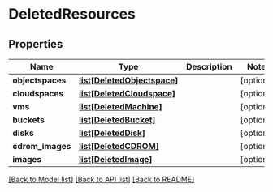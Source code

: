 # DeletedResources

## Properties
Name | Type | Description | Notes
------------ | ------------- | ------------- | -------------
**objectspaces** | [**list[DeletedObjectspace]**](DeletedObjectspace.md) |  | [optional] 
**cloudspaces** | [**list[DeletedCloudspace]**](DeletedCloudspace.md) |  | [optional] 
**vms** | [**list[DeletedMachine]**](DeletedMachine.md) |  | [optional] 
**buckets** | [**list[DeletedBucket]**](DeletedBucket.md) |  | [optional] 
**disks** | [**list[DeletedDisk]**](DeletedDisk.md) |  | [optional] 
**cdrom_images** | [**list[DeletedCDROM]**](DeletedCDROM.md) |  | [optional] 
**images** | [**list[DeletedImage]**](DeletedImage.md) |  | [optional] 

[[Back to Model list]](../README.md#documentation-for-models) [[Back to API list]](../README.md#documentation-for-api-endpoints) [[Back to README]](../README.md)



